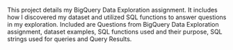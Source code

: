 This project details my BigQuery Data Exploration assignment. It includes how I discovered my dataset and utilized SQL functions to answer questions in my exploration. Included are Questions from BigQuery Data Exploration assignment, dataset examples, SQL functions used and their purpose, SQL strings used for queries and Query Results. 
